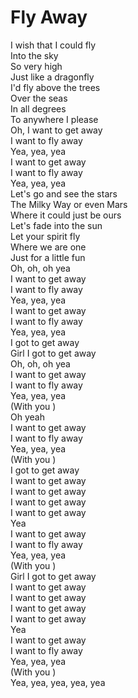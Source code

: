 # Fly Away

I wish that I could fly  
Into the sky  
So very high  
Just like a dragonfly  
I'd fly above the trees  
Over the seas  
In all degrees  
To anywhere I please  
Oh, I want to get away  
I want to fly away  
Yea, yea, yea  
I want to get away  
I want to fly away  
Yea, yea, yea  
Let's go and see the stars  
The Milky Way or even Mars  
Where it could just be ours  
Let's fade into the sun  
Let your spirit fly  
Where we are one  
Just for a little fun  
Oh, oh, oh yea  
I want to get away  
I want to fly away  
Yea, yea, yea  
I want to get away  
I want to fly away  
Yea, yea, yea  
I got to get away  
Girl I got to get away  
Oh, oh, oh yea  
I want to get away  
I want to fly away  
Yea, yea, yea  
   (With you )  
Oh yeah  
I want to get away  
I want to fly away  
Yea, yea, yea  
   (With you )  
I got to get away  
I want to get away  
I want to get away  
I want to get away  
I want to get away  
Yea  
I want to get away  
I want to fly away  
Yea, yea, yea  
   (With you )  
Girl I got to get away  
I want to get away  
I want to get away  
I want to get away  
I want to get away  
Yea  
I want to get away  
I want to fly away  
Yea, yea, yea  
   (With you )  
Yea, yea, yea, yea, yea
